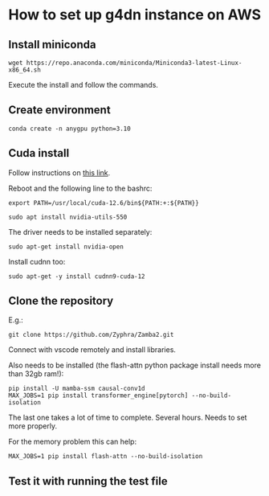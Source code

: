# How to set up g4dn instance on AWS

## Install miniconda

```
wget https://repo.anaconda.com/miniconda/Miniconda3-latest-Linux-x86_64.sh
```

Execute the install and follow the commands.

## Create environment

```
conda create -n anygpu python=3.10
```

## Cuda install

Follow instructions on [this link](https://docs.nvidia.com/cuda/cuda-installation-guide-linux/index.html#network-repo-installation-for-ubuntu).

Reboot and the following line to the bashrc:

```
export PATH=/usr/local/cuda-12.6/bin${PATH:+:${PATH}}
```

```
sudo apt install nvidia-utils-550
```

The driver needs to be installed separately:
```
sudo apt-get install nvidia-open
```

Install cudnn too:
```
sudo apt-get -y install cudnn9-cuda-12
```


## Clone the repository

E.g.:

```
git clone https://github.com/Zyphra/Zamba2.git
```

Connect with vscode remotely and install libraries.

Also needs to be installed (the flash-attn python package install needs more than 32gb ram!): 

```
pip install -U mamba-ssm causal-conv1d
MAX_JOBS=1 pip install transformer_engine[pytorch] --no-build-isolation
```
The last one takes a lot of time to complete. Several hours. Needs to set more properly.

For the memory problem this can help:
```
MAX_JOBS=1 pip install flash-attn --no-build-isolation
```

## Test it with running the test file



